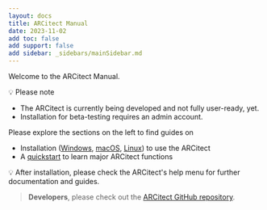 ```yaml
---
layout: docs
title: ARCitect Manual
date: 2023-11-02
add toc: false
add support: false
add sidebar: _sidebars/mainSidebar.md
---
```


Welcome to the ARCitect Manual.

:bulb: Please note

- The ARCitect is currently being developed and not fully user-ready, yet.
- Installation for beta-testing requires an admin account.

Please explore the sections on the left to find guides on

- Installation ([Windows](./arcitect_installation_windows.html), [macOS](./arcitect_installation_macos.html), [Linux](./arcitect_installation_Linux.html)) to use the ARCitect
- A [quickstart](./../guides/arcitect_QuickStart.html) to learn major ARCitect functions

:bulb: After installation, please check the ARCitect's help menu for further documentation and guides.

> **Developers**, please check out the [ARCitect GitHub repository](https://github.com/nfdi4plants/ARCitect/).
